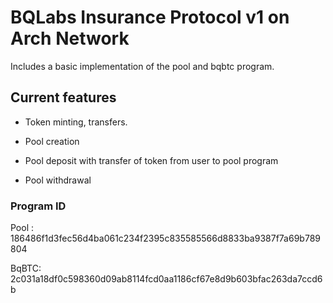# BQLabs Insurance Protocol v1 on Arch Network

Includes a basic implementation of the pool and bqbtc program.

## Current features

- Token minting, transfers.

- Pool creation

- Pool deposit with transfer of token from user to pool program

- Pool withdrawal

### Program ID

Pool : 186486f1d3fec56d4ba061c234f2395c835585566d8833ba9387f7a69b789804

BqBTC: 2c031a18df0c598360d09ab8114fcd0aa1186cf67e8d9b603bfac263da7ccd6b
